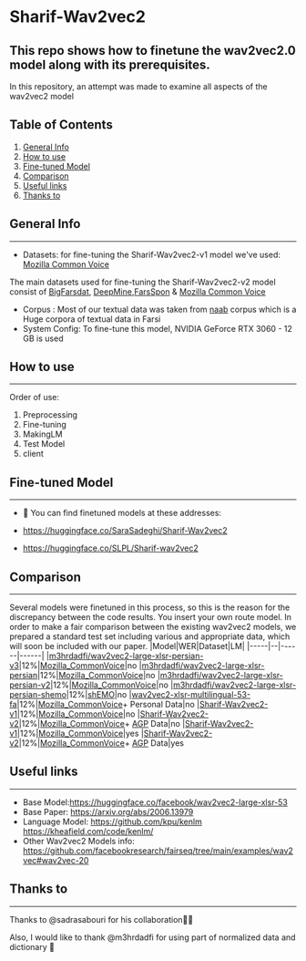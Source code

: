 # Sharif-Wav2vec2
**This repo shows how to finetune the wav2vec2.0 model along with its prerequisites.**
----------------------------------------------------------------------------------------
In this repository, an attempt was made to examine all aspects of the wav2vec2 model
## Table of Contents
1. [General Info](#general-info)
2. [How to use](#how-to-use)
3. [Fine-tuned Model](#fine-tuned-model)
4. [Comparison](#comparison)
5. [Useful links](#useful-links)
6. [Thanks to](#thanks-to)
## General Info
***

- Datasets: 
for fine-tuning the Sharif-Wav2vec2-v1 model we've used: [Mozilla Common Voice](https://commonvoice.mozilla.org/en?gclid=CjwKCAjw67ajBhAVEiwA2g_jEN4oRBq-KiWJxb0gxbtXYKjm2IbKVvLyKnZasu8TAo-NiKeC1N-ODhoCGLMQAvD_BwE)

The main datasets used for fine-tuning the Sharif-Wav2vec2-v2 model consist of [BigFarsdat](https://catalogue.elra.info/en-us/repository/browse/ELRA-S0380/), [DeepMine](https://data.deepmine.ir/en/),[FarsSpon](https://asr-gooyesh.com/fa/shop/%d8%af%d8%a7%d8%af%da%af%d8%a7%d9%86-farsspon/) & [Mozilla Common Voice](https://commonvoice.mozilla.org/en?gclid=CjwKCAjw67ajBhAVEiwA2g_jEN4oRBq-KiWJxb0gxbtXYKjm2IbKVvLyKnZasu8TAo-NiKeC1N-ODhoCGLMQAvD_BwE)
- Corpus : Most of our textual data was taken from [naab](https://github.com/Sharif-SLPL/t5-fa) corpus which is a Huge corpora of textual data in Farsi
- System Config: To fine-tune this model, NVIDIA GeForce RTX 3060 - 12 GB is used

## How to use
***
Order of use:
1. Preprocessing
2. Fine-tuning
3. MakingLM
4. Test Model
5. client
## Fine-tuned Model
***
- :hugs: You can find finetuned models at these addresses:

- https://huggingface.co/SaraSadeghi/Sharif-Wav2vec2
- https://huggingface.co/SLPL/Sharif-wav2vec2

## Comparison
***
Several models were finetuned in this process, so this is the reason for the discrepancy between the code results. You insert your own route model.
In order to make a fair comparison between the existing wav2vec2 models, we prepared a standard test set including various and appropriate data, which will soon be included with our paper.
|Model|WER|Dataset|LM|
|-----|--|------|------|
|[m3hrdadfi/wav2vec2-large-xlsr-persian-v3](https://huggingface.co/Kamtera/persian-tts-female-vits)|12%|[Mozilla_CommonVoice](https://commonvoice.mozilla.org/en?gclid=CjwKCAjw67ajBhAVEiwA2g_jEN4oRBq-KiWJxb0gxbtXYKjm2IbKVvLyKnZasu8TAo-NiKeC1N-ODhoCGLMQAvD_BwE)|no
|[m3hrdadfi/wav2vec2-large-xlsr-persian](https://huggingface.co/m3hrdadfi/wav2vec2-large-xlsr-persian)|12%|[Mozilla_CommonVoice](https://commonvoice.mozilla.org/en?gclid=CjwKCAjw67ajBhAVEiwA2g_jEN4oRBq-KiWJxb0gxbtXYKjm2IbKVvLyKnZasu8TAo-NiKeC1N-ODhoCGLMQAvD_BwE)|no
|[m3hrdadfi/wav2vec2-large-xlsr-persian-v2](https://huggingface.co/m3hrdadfi/wav2vec2-large-xlsr-persian-v2)|12%|[Mozilla_CommonVoice](https://commonvoice.mozilla.org/en?gclid=CjwKCAjw67ajBhAVEiwA2g_jEN4oRBq-KiWJxb0gxbtXYKjm2IbKVvLyKnZasu8TAo-NiKeC1N-ODhoCGLMQAvD_BwE)|no
|[m3hrdadfi/wav2vec2-large-xlsr-persian-shemo](https://huggingface.co/m3hrdadfi/wav2vec2-large-xlsr-persian-shemo)|12%|[shEMO](https://www.kaggle.com/datasets/mansourehk/shemo-persian-speech-emotion-detection-database)|no
|[wav2vec2-xlsr-multilingual-53-fa](https://huggingface.co/masoudmzb/wav2vec2-xlsr-multilingual-53-fa)|12%|[Mozilla_CommonVoice](https://commonvoice.mozilla.org/en?gclid=CjwKCAjw67ajBhAVEiwA2g_jEN4oRBq-KiWJxb0gxbtXYKjm2IbKVvLyKnZasu8TAo-NiKeC1N-ODhoCGLMQAvD_BwE)+ Personal Data|no
|[Sharif-Wav2vec2-v1](https://huggingface.co/Kamtera/persian-tts-female-tacotron2)|12%|[Mozilla_CommonVoice](https://commonvoice.mozilla.org/en?gclid=CjwKCAjw67ajBhAVEiwA2g_jEN4oRBq-KiWJxb0gxbtXYKjm2IbKVvLyKnZasu8TAo-NiKeC1N-ODhoCGLMQAvD_BwE)|no
|[Sharif-Wav2vec2-v2](https://huggingface.co/Kamtera/persian-tts-female-Hifigan)|12%|[Mozilla_CommonVoice](https://commonvoice.mozilla.org/en?gclid=CjwKCAjw67ajBhAVEiwA2g_jEN4oRBq-KiWJxb0gxbtXYKjm2IbKVvLyKnZasu8TAo-NiKeC1N-ODhoCGLMQAvD_BwE)+ [AGP](https://github.com/asr-gooyesh-pardaz) Data|no
|[Sharif-Wav2vec2-v1](https://huggingface.co/Kamtera/persian-tts-female-tacotron2)|12%|[Mozilla_CommonVoice](https://commonvoice.mozilla.org/en?gclid=CjwKCAjw67ajBhAVEiwA2g_jEN4oRBq-KiWJxb0gxbtXYKjm2IbKVvLyKnZasu8TAo-NiKeC1N-ODhoCGLMQAvD_BwE)|yes
|[Sharif-Wav2vec2-v2](https://huggingface.co/Kamtera/persian-tts-female-Hifigan)|12%|[Mozilla_CommonVoice](https://commonvoice.mozilla.org/en?gclid=CjwKCAjw67ajBhAVEiwA2g_jEN4oRBq-KiWJxb0gxbtXYKjm2IbKVvLyKnZasu8TAo-NiKeC1N-ODhoCGLMQAvD_BwE)+ [AGP](https://github.com/asr-gooyesh-pardaz) Data|yes

## Useful links
***
- Base Model:https://huggingface.co/facebook/wav2vec2-large-xlsr-53
- Base Paper: https://arxiv.org/abs/2006.13979
- Language Model: https://github.com/kpu/kenlm https://kheafield.com/code/kenlm/
- Other Wav2vec2 Models info: https://github.com/facebookresearch/fairseq/tree/main/examples/wav2vec#wav2vec-20
## Thanks to
***

Thanks to @sadrasabouri for his collaboration:handshake::handshake:

Also, I would like to thank @m3hrdadfi for using part of normalized data and dictionary :handshake:





